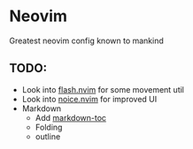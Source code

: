 # Neovim

Greatest neovim config known to mankind

## TODO:

- Look into [flash.nvim](https://github.com/folke/flash.nvim) for some movement util
- Look into [noice.nvim](https://github.com/folke/noice.nvim) for improved UI
- Markdown
    - Add [markdown-toc](https://github.com/jonschlinkert/markdown-toc)
    - Folding
    - outline
